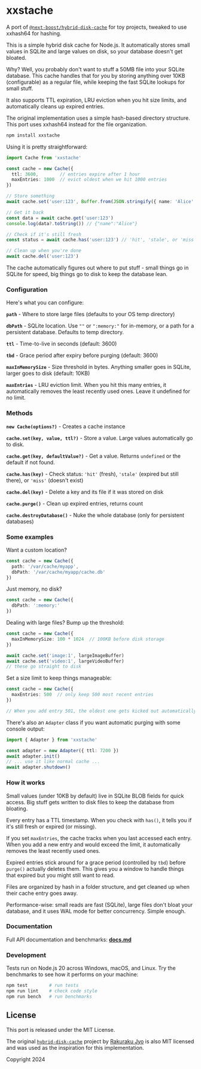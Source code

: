 # xxstache

A port of [`@next-boost/hybrid-disk-cache`](https://github.com/next-boost/hybrid-disk-cache) for toy projects, tweaked to use xxhash64 for hashing.

This is a simple hybrid disk cache for Node.js. It automatically stores small values in SQLite and large values on disk, so your database doesn't get bloated.

Why? Well, you probably don't want to stuff a 50MB file into your SQLite database. This cache handles that for you by storing anything over 10KB (configurable) as a regular file, while keeping the fast SQLite lookups for small stuff.

It also supports TTL expiration, LRU eviction when you hit size limits, and automatically cleans up expired entries.

The original implementation uses a simple hash-based directory structure. This port uses xxhash64 instead for the file organization.

```bash
npm install xxstache
```

Using it is pretty straightforward:

```typescript
import Cache from 'xxstache'

const cache = new Cache({
  ttl: 3600,        // entries expire after 1 hour
  maxEntries: 1000  // evict oldest when we hit 1000 entries
})

// Store something
await cache.set('user:123', Buffer.from(JSON.stringify({ name: 'Alice' })))

// Get it back
const data = await cache.get('user:123')
console.log(data?.toString()) // {"name":"Alice"}

// Check if it's still fresh
const status = await cache.has('user:123') // 'hit', 'stale', or 'miss'

// Clean up when you're done
await cache.del('user:123')
```

The cache automatically figures out where to put stuff - small things go in SQLite for speed, big things go to disk to keep the database lean.

### Configuration

Here's what you can configure:

**`path`** - Where to store large files (defaults to your OS temp directory)

**`dbPath`** - SQLite location. Use `""` or `":memory:"` for in-memory, or a path for a persistent database. Defaults to temp directory.

**`ttl`** - Time-to-live in seconds (default: 3600)

**`tbd`** - Grace period after expiry before purging (default: 3600)

**`maxInMemorySize`** - Size threshold in bytes. Anything smaller goes in SQLite, larger goes to disk (default: 10KB)

**`maxEntries`** - LRU eviction limit. When you hit this many entries, it automatically removes the least recently used ones. Leave it undefined for no limit.

### Methods

**`new Cache(options?)`** - Creates a cache instance

**`cache.set(key, value, ttl?)`** - Store a value. Large values automatically go to disk.

**`cache.get(key, defaultValue?)`** - Get a value. Returns `undefined` or the default if not found.

**`cache.has(key)`** - Check status: `'hit'` (fresh), `'stale'` (expired but still there), or `'miss'` (doesn't exist)

**`cache.del(key)`** - Delete a key and its file if it was stored on disk

**`cache.purge()`** - Clean up expired entries, returns count

**`cache.destroyDatabase()`** - Nuke the whole database (only for persistent databases)

### Some examples

Want a custom location?

```typescript
const cache = new Cache({
  path: '/var/cache/myapp',
  dbPath: '/var/cache/myapp/cache.db'
})
```

Just memory, no disk?

```typescript
const cache = new Cache({
  dbPath: ':memory:'
})
```

Dealing with large files? Bump up the threshold:

```typescript
const cache = new Cache({
  maxInMemorySize: 100 * 1024  // 100KB before disk storage
})

await cache.set('image:1', largeImageBuffer)
await cache.set('video:1', largeVideoBuffer)
// these go straight to disk
```

Set a size limit to keep things manageable:

```typescript
const cache = new Cache({
  maxEntries: 500  // only keep 500 most recent entries
})

// When you add entry 501, the oldest one gets kicked out automatically
```

There's also an `Adapter` class if you want automatic purging with some console output:

```typescript
import { Adapter } from 'xxstache'

const adapter = new Adapter({ ttl: 7200 })
await adapter.init()
// ... use it like normal cache ...
await adapter.shutdown()
```

### How it works

Small values (under 10KB by default) live in SQLite BLOB fields for quick access. Big stuff gets written to disk files to keep the database from bloating.

Every entry has a TTL timestamp. When you check with `has()`, it tells you if it's still fresh or expired (or missing).

If you set `maxEntries`, the cache tracks when you last accessed each entry. When you add a new entry and would exceed the limit, it automatically removes the least recently used ones.

Expired entries stick around for a grace period (controlled by `tbd`) before `purge()` actually deletes them. This gives you a window to handle things that expired but you might still want to read.

Files are organized by hash in a folder structure, and get cleaned up when their cache entry goes away.

Performance-wise: small reads are fast (SQLite), large files don't bloat your database, and it uses WAL mode for better concurrency. Simple enough.

### Documentation

Full API documentation and benchmarks: **[docs.md](docs.md)**

### Development

Tests run on Node.js 20 across Windows, macOS, and Linux. Try the benchmarks to see how it performs on your machine:

```bash
npm test        # run tests
npm run lint    # check code style
npm run bench   # run benchmarks
```

## License

This port is released under the MIT License.

The original [`hybrid-disk-cache`](https://github.com/node-modules/hybrid-disk-cache) project by [Rakuraku Jyo](https://github.com/rakuram01) is also MIT licensed and was used as the inspiration for this implementation.

Copyright 2024

